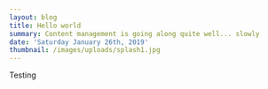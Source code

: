 ```yaml
---
layout: blog
title: Hello world
summary: Content management is going along quite well... slowly
date: 'Saturday January 26th, 2019'
thumbnail: /images/uploads/splash1.jpg
---
```

Testing
